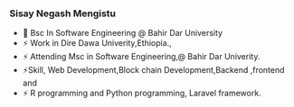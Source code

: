 ### Sisay Negash Mengistu
- 🔭  Bsc In Software Engineering @ Bahir Dar University
- ⚡ Work in Dire Dawa Univerity,Ethiopia.,
- ⚡ Attending Msc in Software Engineering,@ Bahir Dar Univerity.
- ⚡Skill, Web Development,Block chain Development,Backend ,frontend  and
- ⚡ R programming and Python programming, Laravel framework.
